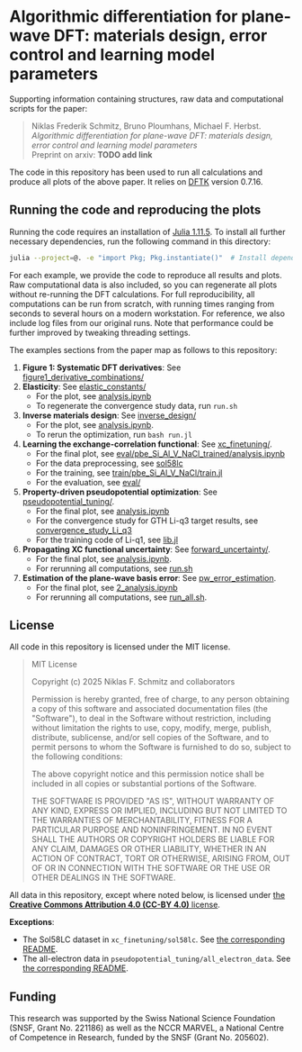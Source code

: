 
# Algorithmic differentiation for plane-wave DFT: materials design, error control and learning model parameters

Supporting information containing structures, raw data and computational scripts for the paper:

> Niklas Frederik Schmitz, Bruno Ploumhans, Michael F. Herbst.  
> *Algorithmic differentiation for plane-wave DFT:
materials design, error control and learning model parameters*  
> Preprint on arxiv: **TODO add link**

The code in this repository has been used to run all calculations and produce all plots of the above paper. It relies on [DFTK](dftk.org) version 0.7.16.

## Running the code and reproducing the plots

Running the code requires an installation of [Julia 1.11.5](https://www.julialang.org/downloads/). To install all further necessary dependencies, run the following command in this directory:
```sh
julia --project=@. -e "import Pkg; Pkg.instantiate()"  # Install dependencies
```

For each example, we provide the code to reproduce all results and plots. Raw computational data is also included, so you can regenerate all plots without re-running the DFT calculations. For full reproducibility, all computations can be run from scratch, with running times ranging from seconds to several hours on a modern workstation. For reference, we also include log files from our original runs. Note that performance could be further improved by tweaking threading settings.


The examples sections from the paper map as follows to this repository:
1. **Figure 1: Systematic DFT derivatives**: See [figure1_derivative_combinations/](figure1_derivative_combinations/)
2. **Elasticity**: See [elastic_constants/](elastic_constants/)
   - For the plot, see [analysis.ipynb](elastic_constants/analysis.ipynb)
   - To regenerate the convergence study data, run `run.sh`
3. **Inverse materials design**: See [inverse_design/](inverse_design/)
   - For the plot, see [analysis.ipynb](inverse_design/analysis.ipynb).
   - To rerun the optimization, run `bash run.jl`
4. **Learning the exchange-correlation functional**: See [xc_finetuning/](xc_finetuning/).
   - For the final plot, see [eval/pbe_Si_Al_V_NaCl_trained/analysis.ipynb](xc_finetuning/eval/pbe_Si_Al_V_NaCl_trained/analysis.ipynb)
   - For the data preprocessing, see [sol58lc](xc_finetuning/sol58lc/)
   - For the training, see [train/pbe_Si_Al_V_NaCl/train.jl](xc_finetuning/train/pbe_Si_Al_V_NaCl/train.jl)
   - For the evaluation, see [eval/](xc_finetuning/eval/)
5. **Property-driven pseudopotential optimization**: See [pseudopotential_tuning/](pseudopotential_tuning/).
   - For the final plot, see [analysis.ipynb](pseudopotential_tuning/analysis.ipynb)
   - For the convergence study for GTH Li-q3 target results, see [convergence_study_Li_q3](pseudopotential_tuning/convergence_study_Li_q3/)
   - For the training code of Li-q1, see [lib.jl](pseudopotential_tuning/lib.jl)
6. **Propagating XC functional uncertainty**: See [forward_uncertainty/](forward_uncertainty/).
   - For the final plot, see [analysis.ipynb](forward_uncertainty/analysis.ipynb).
   - For rerunning all computations, see [run.sh](forward_uncertainty/run.sh)  
7. **Estimation of the plane-wave basis error**: See [pw_error_estimation](pw_error_estimation/).
   - For the final plot, see [2_analysis.ipynb](pw_error_estimation/2_analysis.ipynb)
   - For rerunning all computations, see [run_all.sh](pw_error_estimation/run_all.sh).

## License
All code in this repository is licensed under the MIT license.

> MIT License
>
> Copyright (c) 2025 Niklas F. Schmitz and collaborators
>
> Permission is hereby granted, free of charge, to any person obtaining a copy
> of this software and associated documentation files (the "Software"), to deal
> in the Software without restriction, including without limitation the rights
> to use, copy, modify, merge, publish, distribute, sublicense, and/or sell
> copies of the Software, and to permit persons to whom the Software is
> furnished to do so, subject to the following conditions:
>
> The above copyright notice and this permission notice shall be included in all
> copies or substantial portions of the Software.
>
> THE SOFTWARE IS PROVIDED "AS IS", WITHOUT WARRANTY OF ANY KIND, EXPRESS OR
> IMPLIED, INCLUDING BUT NOT LIMITED TO THE WARRANTIES OF MERCHANTABILITY,
> FITNESS FOR A PARTICULAR PURPOSE AND NONINFRINGEMENT. IN NO EVENT SHALL THE
> AUTHORS OR COPYRIGHT HOLDERS BE LIABLE FOR ANY CLAIM, DAMAGES OR OTHER
> LIABILITY, WHETHER IN AN ACTION OF CONTRACT, TORT OR OTHERWISE, ARISING FROM,
> OUT OF OR IN CONNECTION WITH THE SOFTWARE OR THE USE OR OTHER DEALINGS IN THE
> SOFTWARE.

All data in this repository, except where noted below, is licensed under [the **Creative Commons Attribution 4.0 (CC-BY 4.0)** license](https://creativecommons.org/licenses/by/4.0/legalcode.en).

**Exceptions**:
- The Sol58LC dataset in `xc_finetuning/sol58lc`. See [the corresponding README](xc_finetuning/sol58lc/README.md).
- The all-electron data in `pseudopotential_tuning/all_electron_data`. See [the corresponding README](pseudopotential_tuning/all_electron_data/README.md).

## Funding

This research was supported by
the Swiss National Science Foundation (SNSF, Grant No. 221186)
as well as the NCCR MARVEL, a National Centre of Competence in Research,
funded by the SNSF (Grant No. 205602).
